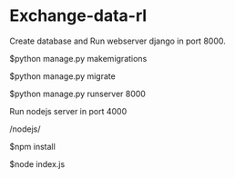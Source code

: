 # Exchange-data-rl
Create database and Run webserver django in port 8000.

$python manage.py makemigrations

$python manage.py migrate

$python manage.py runserver 8000

Run nodejs server in port 4000

/nodejs/

$npm install

$node index.js
